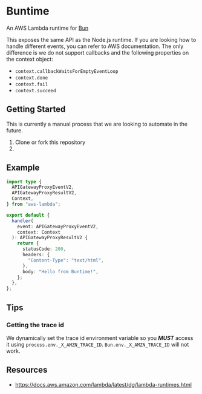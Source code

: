 # Buntime

An AWS Lambda runtime for [Bun](https://bun.sh/)

This exposes the same API as the Node.js runtime. If you are looking how to handle different events, you can refer to AWS documentation. The only difference is we do not support callbacks and the following properties on the context object:

- `context.callbackWaitsForEmptyEventLoop`
- `context.done`
- `context.fail`
- `context.succeed`

## Getting Started

This is currently a manual process that we are looking to automate in the future.

1. Clone or fork this repository
2. 

## Example

```ts
import type {
  APIGatewayProxyEventV2,
  APIGatewayProxyResultV2,
  Context,
} from "aws-lambda";

export default {
  handler(
    event: APIGatewayProxyEventV2,
    context: Context
  ): APIGatewayProxyResultV2 {
    return {
      statusCode: 200,
      headers: {
        "Content-Type": "text/html",
      },
      body: "Hello from Buntime!",
    };
  },
};
```

## Tips

### Getting the trace id

We dynamically set the trace id environment variable so you _**MUST**_ access it using `process.env._X_AMZN_TRACE_ID`. `Bun.env._X_AMZN_TRACE_ID` will not work.

## Resources

- <https://docs.aws.amazon.com/lambda/latest/dg/lambda-runtimes.html>
